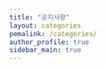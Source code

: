 ```yaml
---
title: "공지사항"
layout: categories
pemalink: /categories/
author_profile: true
sidebar_main: true
---
```


